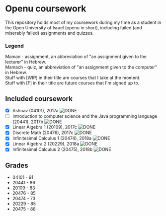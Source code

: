 Openu coursework
===

This repository holds most of my coursework during my time as a student in the Open University of Israel (openu in short), including failed (and miserably failed) assignments and quizzes.

### Legend
Maman - assignment, an abbreviation of "an assignment given to the lecturer" in Hebrew.<br />
Mamach - quiz, an abbreviation of "an assignment given to the computer" in Hebrew.<br />
Stuff with [WIP] in their title are courses that I take at the moment.<br />
Stuff with [F] in their title are future courses that I'm signed up to.

## Included coursework
 - [x] Ashnav (04101), 2017a ![DONE](https://img.shields.io/badge/stage-DONE-brightgreen.svg)
 - [ ] Introduction to computer science and the Java programming language (20441), 2017b ![DONE](https://img.shields.io/badge/stage-DONE-brightgreen.svg)
 - [x] Linear Algebra 1 (20109), 2017c ![DONE](https://img.shields.io/badge/stage-DONE-brightgreen.svg)
 - [x] Discrete Math (20476), 2017c ![DONE](https://img.shields.io/badge/stage-DONE-brightgreen.svg)
 - [x] Infinitesimal Calculus 1 (20474), 2018a ![DONE](https://img.shields.io/badge/stage-DONE-brightgreen.svg)
 - [x] Linear Algebra 2 (20229), 2018a ![DONE](https://img.shields.io/badge/stage-DONE-brightgreen.svg)
 - [x] Infinitesimal Calculus 2 (20475), 2018b ![DONE](https://img.shields.io/badge/stage-DONE-brightgreen.svg)

## Grades
 - 04101 - 91
 - 20441 - 86
 - 20109 - 83
 - 20476 - 85
 - 20474 - 73 
 - 20229 - 85
 - 20475 - 88
